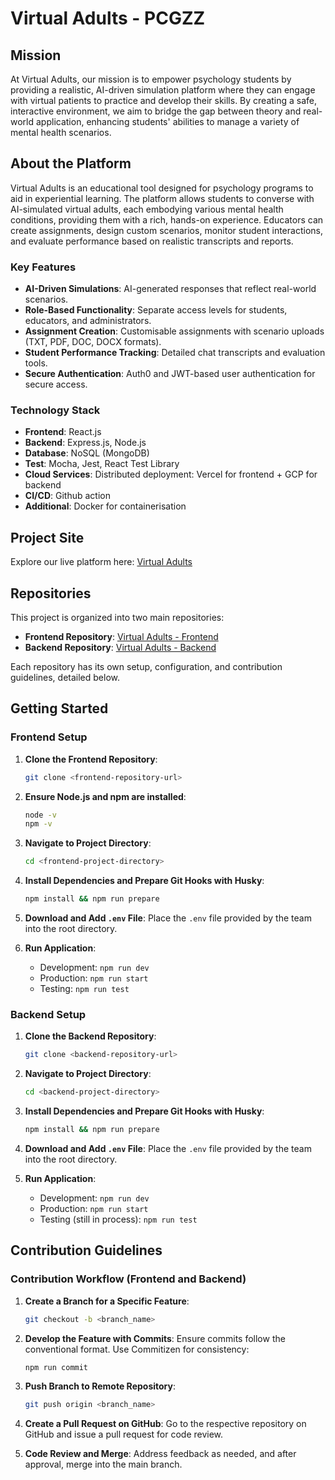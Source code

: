 # Virtual Adults - PCGZZ

## Mission

At Virtual Adults, our mission is to empower psychology students by providing a realistic, AI-driven simulation platform where they can engage with virtual patients to practice and develop their skills. By creating a safe, interactive environment, we aim to bridge the gap between theory and real-world application, enhancing students' abilities to manage a variety of mental health scenarios.

## About the Platform

Virtual Adults is an educational tool designed for psychology programs to aid in experiential learning. The platform allows students to converse with AI-simulated virtual adults, each embodying various mental health conditions, providing them with a rich, hands-on experience. Educators can create assignments, design custom scenarios, monitor student interactions, and evaluate performance based on realistic transcripts and reports.

### Key Features

- **AI-Driven Simulations**: AI-generated responses that reflect real-world scenarios.
- **Role-Based Functionality**: Separate access levels for students, educators, and administrators.
- **Assignment Creation**: Customisable assignments with scenario uploads (TXT, PDF, DOC, DOCX formats).
- **Student Performance Tracking**: Detailed chat transcripts and evaluation tools.
- **Secure Authentication**: Auth0 and JWT-based user authentication for secure access.

### Technology Stack

- **Frontend**: React.js
- **Backend**: Express.js, Node.js
- **Database**: NoSQL (MongoDB)
- **Test**: Mocha, Jest, React Test Library
- **Cloud Services**: Distributed deployment: Vercel for frontend + GCP for backend
- **CI/CD**: Github action
- **Additional**: Docker for containerisation

## Project Site

Explore our live platform here: [Virtual Adults](https://pcgzz-frontend.vercel.app/)

## Repositories

This project is organized into two main repositories:

- **Frontend Repository**: [Virtual Adults - Frontend](https://github.com/PCGZZ/PCGZZ-backend)
- **Backend Repository**: [Virtual Adults - Backend](https://github.com/PCGZZ/PCGZZ-backend)

Each repository has its own setup, configuration, and contribution guidelines, detailed below.

## Getting Started

### Frontend Setup

1. **Clone the Frontend Repository**:
    ```bash
    git clone <frontend-repository-url>
    ```

2. **Ensure Node.js and npm are installed**:
    ```bash
    node -v
    npm -v
    ```

3. **Navigate to Project Directory**:
    ```bash
    cd <frontend-project-directory>
    ```

4. **Install Dependencies and Prepare Git Hooks with Husky**:
    ```bash
    npm install && npm run prepare
    ```

5. **Download and Add `.env` File**:
   Place the `.env` file provided by the team into the root directory.

6. **Run Application**:
    - Development: `npm run dev`
    - Production: `npm run start`
    - Testing: `npm run test`

### Backend Setup

1. **Clone the Backend Repository**:
    ```bash
    git clone <backend-repository-url>
    ```

2. **Navigate to Project Directory**:
    ```bash
    cd <backend-project-directory>
    ```

3. **Install Dependencies and Prepare Git Hooks with Husky**:
    ```bash
    npm install && npm run prepare
    ```

4. **Download and Add `.env` File**:
   Place the `.env` file provided by the team into the root directory.

5. **Run Application**:
    - Development: `npm run dev`
    - Production: `npm run start`
    - Testing (still in process): `npm run test`

## Contribution Guidelines

### Contribution Workflow (Frontend and Backend)

1. **Create a Branch for a Specific Feature**:
    ```bash
    git checkout -b <branch_name>
    ```

2. **Develop the Feature with Commits**:
   Ensure commits follow the conventional format. Use Commitizen for consistency:
    ```bash
    npm run commit
    ```

3. **Push Branch to Remote Repository**:
    ```bash
    git push origin <branch_name>
    ```

4. **Create a Pull Request on GitHub**:
   Go to the respective repository on GitHub and issue a pull request for code review.

5. **Code Review and Merge**:
   Address feedback as needed, and after approval, merge into the main branch.
